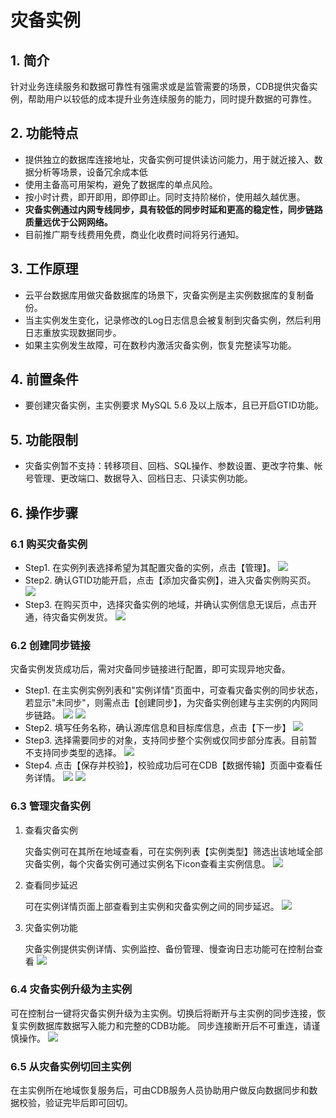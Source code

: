 # 灾备实例

## 1. 简介
针对业务连续服务和数据可靠性有强需求或是监管需要的场景，CDB提供灾备实例，帮助用户以较低的成本提升业务连续服务的能力，同时提升数据的可靠性。


## 2. 功能特点
* 提供独立的数据库连接地址，灾备实例可提供读访问能力，用于就近接入、数据分析等场景，设备冗余成本低
* 使用主备高可用架构，避免了数据库的单点风险。
* 按小时计费，即开即用，即停即止。同时支持阶梯价，使用越久越优惠。
* **灾备实例通过内网专线同步，具有较低的同步时延和更高的稳定性，同步链路质量远优于公网网络。**
* 目前推广期专线费用免费，商业化收费时间将另行通知。



## 3. 工作原理
* 云平台数据库用做灾备数据库的场景下，灾备实例是主实例数据库的复制备份。	
* 当主实例发生变化，记录修改的Log日志信息会被复制到灾备实例，然后利用日志重放实现数据同步。
* 如果主实例发生故障，可在数秒内激活灾备实例，恢复完整读写功能。

## 4. 前置条件
* 要创建灾备实例，主实例要求 MySQL 5.6 及以上版本，且已开启GTID功能。

## 5. 功能限制
* 灾备实例暂不支持：转移项目、回档、SQL操作、参数设置、更改字符集、帐号管理、更改端口、数据导入、回档日志、只读实例功能。

## 6. 操作步骤
### 6.1 购买灾备实例
* Step1. 在实例列表选择希望为其配置灾备的实例，点击【管理】。
![](http://imgcache.tce.fsphere.cn/image/mc.qcloudimg.com/static/img/57f7cf928cf07582c75faa6d672f9dd7/image.png)
* Step2. 确认GTID功能开启，点击【添加灾备实例】，进入灾备实例购买页。
![](http://imgcache.tce.fsphere.cn/image/mc.qcloudimg.com/static/img/293ce146910ff324114bde452dea486b/image.png)
* Step3. 在购买页中，选择灾备实例的地域，并确认实例信息无误后，点击开通，待灾备实例发货。
![](http://imgcache.tce.fsphere.cn/image/mc.qcloudimg.com/static/img/b55e7b40b4533d52f63980839f997676/image.png)

### 6.2 创建同步链接
灾备实例发货成功后，需对灾备同步链接进行配置，即可实现异地灾备。

* Step1. 在主实例实例列表和"实例详情"页面中，可查看灾备实例的同步状态，若显示"未同步"，则需点击【创建同步】，为灾备实例创建与主实例的内网同步链路。
![](http://imgcache.tce.fsphere.cn/image/mc.qcloudimg.com/static/img/9cf09f7b9f6339b5fafc529fd8953b6d/image.png)
![](http://imgcache.tce.fsphere.cn/image/mc.qcloudimg.com/static/img/9ec458d4ce19bee48939df4585058215/image.png)
* Step2. 填写任务名称，确认源库信息和目标库信息，点击【下一步】
![](http://imgcache.tce.fsphere.cn/image/mc.qcloudimg.com/static/img/65081661234a42fb80cad12a24e15471/image.png)
* Step3. 选择需要同步的对象，支持同步整个实例或仅同步部分库表。目前暂不支持同步类型的选择。
![](http://imgcache.tce.fsphere.cn/image/mc.qcloudimg.com/static/img/76c331f779b11094f13b1d2a03d929c7/image.png)
* Step4. 点击【保存并校验】，校验成功后可在CDB【数据传输】页面中查看任务详情。
![](http://imgcache.tce.fsphere.cn/image/mc.qcloudimg.com/static/img/2cc2ee83a7cd428684479fbefb3cb79c/image.png)
![](http://imgcache.tce.fsphere.cn/image/mc.qcloudimg.com/static/img/fff3ba47eedc8f85c0a61717aaf80756/image.png)


### 6.3 管理灾备实例
1. 查看灾备实例

	灾备实例可在其所在地域查看，可在实例列表【实例类型】筛选出该地域全部灾备实例，每个灾备实例可通过实例名下icon查看主实例信息。
![](http://imgcache.tce.fsphere.cn/image/mc.qcloudimg.com/static/img/5a6b1fde4c29a231fc88cdf0eeb127d7/image.png)

2. 查看同步延迟

	可在实例详情页面上部查看到主实例和灾备实例之间的同步延迟。
![](http://imgcache.tce.fsphere.cn/image/mc.qcloudimg.com/static/img/d3be4dee430091154466a5164910da64/image.png)

3. 灾备实例功能

	灾备实例提供实例详情、实例监控、备份管理、慢查询日志功能可在控制台查看
![](http://imgcache.tce.fsphere.cn/image/mc.qcloudimg.com/static/img/78b5dd4673d6b1edb4409bd906c2a01a/image.png)

### 6.4 灾备实例升级为主实例
可在控制台一键将灾备实例升级为主实例。切换后将断开与主实例的同步连接，恢复实例数据库数据写入能力和完整的CDB功能。
同步连接断开后不可重连，请谨慎操作。
![](http://imgcache.tce.fsphere.cn/image/mc.qcloudimg.com/static/img/1f2345005497a7d1aedc2f2c725d3c3e/image.png)

### 6.5 从灾备实例切回主实例
在主实例所在地域恢复服务后，可由CDB服务人员协助用户做反向数据同步和数据校验，验证完毕后即可回切。
